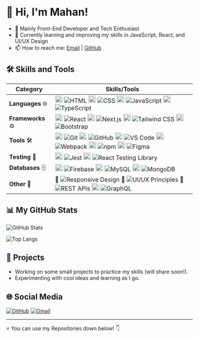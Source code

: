 # 👋 Hi, I'm Mahan!

- 🚀 Mainly Front-End Developer and Tech Enthusiast
- 🌱 Currently learning and improving my skills in JavaScript, React, and UI/UX Design
- 📫 How to reach me: [Email](mailto:gnusmhn@gmail.com) | [GitHub](https://github.com/mhngenius)

## 🛠 Skills and Tools

| Category          | Skills/Tools                                                                 |
|-------------------|------------------------------------------------------------------------------|
| **Languages** 🌐  | <img src="https://cdn.jsdelivr.net/gh/devicons/devicon/icons/html5/html5-original.svg" alt="HTML" width="20"/> ![HTML](https://img.shields.io/badge/-HTML-E34F26?logo=html5&logoColor=white) <img src="https://cdn.jsdelivr.net/gh/devicons/devicon/icons/css3/css3-original.svg" alt="CSS" width="20"/> ![CSS](https://img.shields.io/badge/-CSS-1572B6?logo=css3&logoColor=white) <img src="https://cdn.jsdelivr.net/gh/devicons/devicon/icons/javascript/javascript-original.svg" alt="JavaScript" width="20"/> ![JavaScript](https://img.shields.io/badge/-JavaScript-F7DF1E?logo=javascript&logoColor=black) <img src="https://cdn.jsdelivr.net/gh/devicons/devicon/icons/typescript/typescript-original.svg" alt="TypeScript" width="20"/> ![TypeScript](https://img.shields.io/badge/-TypeScript-3178C6?logo=typescript&logoColor=white) |
| **Frameworks** ⚙️ | <img src="https://cdn.jsdelivr.net/gh/devicons/devicon/icons/react/react-original.svg" alt="React" width="20"/> ![React](https://img.shields.io/badge/-React-61DAFB?logo=react&logoColor=black) <img src="https://cdn.jsdelivr.net/gh/devicons/devicon/icons/nextjs/nextjs-original.svg" alt="Next.js" width="20"/> ![Next.js](https://img.shields.io/badge/-Next.js-000000?logo=next.js&logoColor=white) <img src="https://upload.wikimedia.org/wikipedia/commons/d/d5/Tailwind_CSS_Logo.svg" alt="Tailwind CSS" width="20"/> ![Tailwind CSS](https://img.shields.io/badge/-Tailwind_CSS-06B6D4?logo=tailwind-css&logoColor=white) <img src="https://cdn.jsdelivr.net/gh/devicons/devicon/icons/bootstrap/bootstrap-original.svg" alt="Bootstrap" width="20"/> ![Bootstrap](https://img.shields.io/badge/-Bootstrap-7952B3?logo=bootstrap&logoColor=white) |
| **Tools** 🛠️      | <img src="https://cdn.jsdelivr.net/gh/devicons/devicon/icons/git/git-original.svg" alt="Git" width="20"/> ![Git](https://img.shields.io/badge/-Git-F05032?logo=git&logoColor=white) <img src="https://cdn.jsdelivr.net/gh/devicons/devicon/icons/github/github-original.svg" alt="GitHub" width="20"/> ![GitHub](https://img.shields.io/badge/-GitHub-181717?logo=github&logoColor=white) <img src="https://cdn.jsdelivr.net/gh/devicons/devicon/icons/vscode/vscode-original.svg" alt="VS Code" width="20"/> ![VS Code](https://img.shields.io/badge/-VS_Code-007ACC?logo=visual-studio-code&logoColor=white) <img src="https://cdn.jsdelivr.net/gh/devicons/devicon/icons/webpack/webpack-original.svg" alt="Webpack" width="20"/> ![Webpack](https://img.shields.io/badge/-Webpack-8DD6F9?logo=webpack&logoColor=black) <img src="https://cdn.jsdelivr.net/gh/devicons/devicon/icons/npm/npm-original-wordmark.svg" alt="npm" width="20"/> ![npm](https://img.shields.io/badge/-npm-CB3837?logo=npm&logoColor=white) <img src="https://cdn.jsdelivr.net/gh/devicons/devicon/icons/figma/figma-original.svg" alt="Figma" width="20"/> ![Figma](https://img.shields.io/badge/-Figma-F24E1E?logo=figma&logoColor=white) |
| **Testing** 🧪    | <img src="https://cdn.jsdelivr.net/gh/devicons/devicon/icons/jest/jest-plain.svg" alt="Jest" width="20"/> ![Jest](https://img.shields.io/badge/-Jest-C21325?logo=jest&logoColor=white) <img src="https://raw.githubusercontent.com/testing-library/react-testing-library/main/other/goat.png" alt="React Testing Library" width="20"/> ![React Testing Library](https://img.shields.io/badge/-React_Testing_Library-FF6F00?logo=testing-library&logoColor=white) |
| **Databases** 🗄️  | <img src="https://cdn.jsdelivr.net/gh/devicons/devicon/icons/firebase/firebase-plain.svg" alt="Firebase" width="20"/> ![Firebase](https://img.shields.io/badge/-Firebase-FFCA28?logo=firebase&logoColor=black) <img src="https://cdn.jsdelivr.net/gh/devicons/devicon/icons/mysql/mysql-original.svg" alt="MySQL" width="20"/> ![MySQL](https://img.shields.io/badge/-MySQL-4479A1?logo=mysql&logoColor=white) <img src="https://cdn.jsdelivr.net/gh/devicons/devicon/icons/mongodb/mongodb-original.svg" alt="MongoDB" width="20"/> ![MongoDB](https://img.shields.io/badge/-MongoDB-47A248?logo=mongodb&logoColor=white) |
| **Other** 🎨      | 📱 ![Responsive Design](https://img.shields.io/badge/-Responsive_Design-FF6F00?logo=responsive-design&logoColor=white) 🎨 ![UI/UX Principles](https://img.shields.io/badge/-UI/UX_Principles-FF6F00?logo=ui-ux&logoColor=white) 🔗 ![REST APIs](https://img.shields.io/badge/-REST_APIs-FF6F00?logo=rest-api&logoColor=white) <img src="https://cdn.jsdelivr.net/gh/devicons/devicon/icons/graphql/graphql-plain.svg" alt="GraphQL" width="20"/> ![GraphQL](https://img.shields.io/badge/-GraphQL-E10098?logo=graphql&logoColor=white) |

## 📊 My GitHub Stats

![GitHub Stats](https://github-readme-stats.vercel.app/api?username=mhngenius&show_icons=true&theme=radical)

![Top Langs](https://github-readme-stats.vercel.app/api/top-langs/?username=mhngenius&layout=compact&theme=radical)

## 📂 Projects

- Working on some small projects to practice my skills (will share soon!).
- Experimenting with cool ideas and learning as I go.

## 🌐 Social Media

[![GitHub](https://img.shields.io/badge/-GitHub-181717?logo=github&logoColor=white)](https://github.com/mhngenius)
[![Gmail](https://img.shields.io/badge/-Gmail-D14836?logo=gmail&logoColor=white)](mailto:gnusmhn@gmail.com)

---

⚡️ You can use my Repositories down below! 👇
